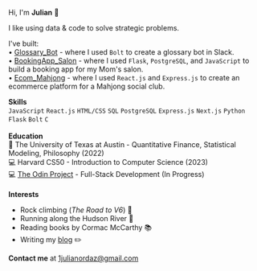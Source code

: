Hi, I'm **Julian** 👋

I like using data & code to solve strategic problems.

I've built:
<br>
• [Glossary_Bot](https://github.com/jordaz14/slack-glossary-bot) - where I used `Bolt` to create a glossary bot in Slack.
<br>
• [BookingApp_Salon](https://github.com/jordaz14/BookingApp_Salon) - where I used `Flask`, `PostgreSQL`, and `JavaScript` to build a booking app for my Mom's salon.
<br>
• [Ecom_Mahjong](https://github.com/jordaz14/Ecom_Mahjong) - where I used `React.js` and `Express.js` to create an ecommerce platform for a Mahjong social club.
<br>
                    
**Skills**
<br>
`JavaScript` `React.js` `HTML/CSS` `SQL` `PostgreSQL` `Express.js` `Next.js` `Python` `Flask` `Bolt` `C`
<br>
<br>
**Education**
<br>
🤘 The University of Texas at Austin - Quantitative Finance, Statistical Modeling, Philosophy (2022)
<br>
💻 Harvard CS50 - Introduction to Computer Science (2023)
<br>
💻 [The Odin Project](https://github.com/jordaz14/the-odin-project) - Full-Stack Development (In Progress)
<br>
<br>
**Interests**
- Rock climbing (_The Road to V6_) 🧗
- Running along the Hudson River 🏃
- Reading books by Cormac McCarthy 📚
- Writing my [blog](https://2srs.lol/) ✏️

**Contact me** at 1julianordaz@gmail.com

